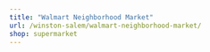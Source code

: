 ```yaml
---
title: "Walmart Neighborhood Market"
url: /winston-salem/walmart-neighborhood-market/
shop: supermarket
---
```

